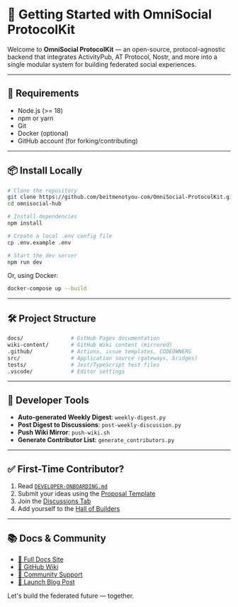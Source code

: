 # 🚀 Getting Started with OmniSocial ProtocolKit

Welcome to **OmniSocial ProtocolKit** — an open-source, protocol-agnostic backend that integrates ActivityPub, AT Protocol, Nostr, and more into a single modular system for building federated social experiences.

---

## 🔧 Requirements

- Node.js (>= 18)
- npm or yarn
- Git
- Docker (optional)
- GitHub account (for forking/contributing)

---

## 📦 Install Locally

```bash
# Clone the repository
git clone https://github.com/beitmenotyou-com/OmniSocial-ProtocolKit.git
cd omnisocial-hub

# Install dependencies
npm install

# Create a local .env config file
cp .env.example .env

# Start the dev server
npm run dev
```

Or, using Docker:

```bash
docker-compose up --build
```

---

## 🛠 Project Structure

```bash
docs/               # GitHub Pages documentation
wiki-content/       # GitHub Wiki content (mirrored)
.github/            # Actions, issue templates, CODEOWNERS
src/                # Application source (gateways, bridges)
tests/              # Jest/TypeScript test files
.vscode/            # Editor settings
```

---

## 🧪 Developer Tools

- **Auto-generated Weekly Digest**: `weekly-digest.py`
- **Post Digest to Discussions**: `post-weekly-discussion.py`
- **Push Wiki Mirror**: `push-wiki.sh`
- **Generate Contributor List**: `generate_contributors.py`

---

## ✅ First-Time Contributor?

1. Read [`DEVELOPER-ONBOARDING.md`](./DEVELOPER-ONBOARDING.md)
2. Submit your ideas using the [Proposal Template](https://github.com/beitmenotyou-com/OmniSocial-ProtocolKit/issues/new?template=proposal.md)
3. Join the [Discussions Tab](https://github.com/beitmenotyou-com/OmniSocial-ProtocolKit/discussions)
4. Add yourself to the [Hall of Builders](docs/hall-of-builders.md)

---

## 📚 Docs & Community

- [📘 Full Docs Site](https://beitmenotyou-com.github.io/OmniSocial-ProtocolKit)
- [📖 GitHub Wiki](https://github.com/beitmenotyou-com/OmniSocial-ProtocolKit/wiki)
- [💬 Community Support](./SUPPORT.md)
- [🏁 Launch Blog Post](docs/announcement.md)

Let's build the federated future — together.

